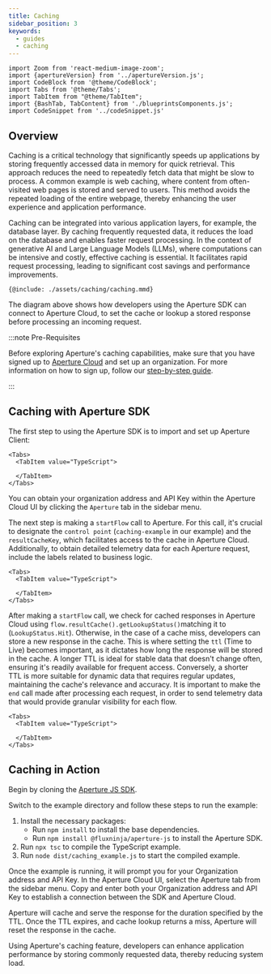 ```yaml
---
title: Caching
sidebar_position: 3
keywords:
  - guides
  - caching
---
```


```mdx-code-block
import Zoom from 'react-medium-image-zoom';
import {apertureVersion} from '../apertureVersion.js';
import CodeBlock from '@theme/CodeBlock';
import Tabs from '@theme/Tabs';
import TabItem from "@theme/TabItem";
import {BashTab, TabContent} from './blueprintsComponents.js';
import CodeSnippet from '../codeSnippet.js'

```

## Overview

Caching is a critical technology that significantly speeds up applications by
storing frequently accessed data in memory for quick retrieval. This approach
reduces the need to repeatedly fetch data that might be slow to process. A
common example is web caching, where content from often-visited web pages is
stored and served to users. This method avoids the repeated loading of the
entire webpage, thereby enhancing the user experience and application
performance.

Caching can be integrated into various application layers, for example, the
database layer. By caching frequently requested data, it reduces the load on the
database and enables faster request processing. In the context of generative AI
and Large Language Models (LLMs), where computations can be intensive and
costly, effective caching is essential. It facilitates rapid request processing,
leading to significant cost savings and performance improvements.

<Zoom>

```mermaid
{@include: ./assets/caching/caching.mmd}
```

The diagram above shows how developers using the Aperture SDK can connect to
Aperture Cloud, to set the cache or lookup a stored response before processing
an incoming request.

</Zoom>

:::note Pre-Requisites

Before exploring Aperture's caching capabilities, make sure that you have signed
up to [Aperture Cloud](https://app.fluxninja.com/sign-up) and set up an
organization. For more information on how to sign up, follow our
[step-by-step guide](/reference/cloud-ui/sign-up.md).

:::

## Caching with Aperture SDK

The first step to using the Aperture SDK is to import and set up Aperture
Client:

```mdx-code-block
<Tabs>
  <TabItem value="TypeScript">
```

<CodeSnippet lang="ts" snippetName="clientConstructor" />

```mdx-code-block
  </TabItem>
</Tabs>
```

You can obtain your organization address and API Key within the Aperture Cloud
UI by clicking the `Aperture` tab in the sidebar menu.

The next step is making a `startFlow` call to Aperture. For this call, it's
crucial to designate the `control point` (`caching-example` in our example) and
the `resultCacheKey`, which facilitates access to the cache in Aperture Cloud.
Additionally, to obtain detailed telemetry data for each Aperture request,
include the labels related to business logic.

```mdx-code-block
<Tabs>
  <TabItem value="TypeScript">
```

<CodeSnippet lang="ts" snippetName="CStartFlow" />

```mdx-code-block
  </TabItem>
</Tabs>
```

After making a `startFlow` call, we check for cached responses in Aperture Cloud
using `flow.resultCache().getLookupStatus()`matching it to (`LookupStatus.Hit`).
Otherwise, in the case of a cache miss, developers can store a new response in
the cache. This is where setting the `ttl` (Time to Live) becomes important, as
it dictates how long the response will be stored in the cache. A longer TTL is
ideal for stable data that doesn't change often, ensuring it's readily available
for frequent access. Conversely, a shorter TTL is more suitable for dynamic data
that requires regular updates, maintaining the cache's relevance and accuracy.
It is important to make the `end` call made after processing each request, in
order to send telemetry data that would provide granular visibility for each
flow.

```mdx-code-block
<Tabs>
  <TabItem value="TypeScript">
```

<CodeSnippet lang="ts" snippetName="CacheLookup" />

```mdx-code-block
  </TabItem>
</Tabs>
```

## Caching in Action

Begin by cloning the
[Aperture JS SDK](https://github.com/fluxninja/aperture-js).

Switch to the example directory and follow these steps to run the example:

1. Install the necessary packages:
   - Run `npm install` to install the base dependencies.
   - Run `npm install @fluxninja/aperture-js` to install the Aperture SDK.
2. Run `npx tsc` to compile the TypeScript example.
3. Run `node dist/caching_example.js` to start the compiled example.

Once the example is running, it will prompt you for your Organization address
and API Key. In the Aperture Cloud UI, select the Aperture tab from the sidebar
menu. Copy and enter both your Organization address and API Key to establish a
connection between the SDK and Aperture Cloud.

Aperture will cache and serve the response for the duration specified by the
TTL. Once the TTL expires, and cache lookup returns a miss, Aperture will reset
the response in the cache.

Using Aperture's caching feature, developers can enhance application performance
by storing commonly requested data, thereby reducing system load.
